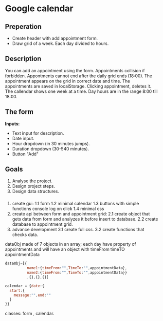 # Google calendar

## Preperation
* Create header with add appointment form.
* Draw grid of a week. Each day divided to hours.

## Description
You can add an appointment using the form. Appointments collision if forbidden. Appontments cannot end after the daily grid ends (18:00).
The appointment appears on the grid in correct date and time.
The appointments are saved in localStorage.
Clicking appointment, deletes it.
The callendar shows one week at a time. Day hours are in the range 8:00 till 18:00.

## The form
**Inputs:**
* Text input for description.
* Date input.
* Hour dropdown (in 30 minutes jumps).
* Duration dropdown (30-540 minutes).
* Button "Add"

## Goals
1. Analyse the project.
1. Design project steps.
1. Design data structures.


###
1. create gui:
  1.1 form
  1.2 minimal calendar
  1.3 buttons with simple functions console log on click
  1.4 minimal css
2. create api between form and appointment grid:
  2.1 create object that gets data from form and analyzes it before insert to database.
  2.2 create database to appointment grid.
3. advance development
  3.1 create full css.
  3.2 create functions that checks data.

dataObj made of 7 objects in an array;
each day have property of appointments and will have an object with timeFrom timeTO appointmentData

```javascript
dataObj=[{
          name1:{timeFrom:"",TimeTo:"",appointmentData},
          name2:{timeFrom:"",TimeTo:"",appointmentData}}
          ,{},{},{}]

calendar = {date:{
  start:{
    message:"",end:""
  }
}}

```

classes: form , calendar.